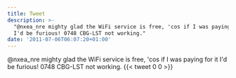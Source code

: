 ```yaml
---
title: Tweet
description: >-
  "@nxea_nre mighty glad the WiFi service is free, 'cos if I was paying for it
  I'd be furious! 0748 CBG-LST not working."
date: '2011-07-06T06:07:20+01:00'
---
```

@nxea_nre mighty glad the WiFi service is free, 'cos if I was paying for it I'd be furious! 0748 CBG-LST not working.
      {{< tweet 0 0 >}}
    
